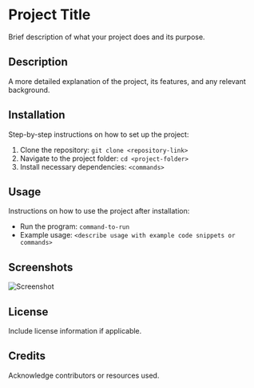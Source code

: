 # Project Title
Brief description of what your project does and its purpose.

## Description
A more detailed explanation of the project, its features, and any relevant background.

## Installation
Step-by-step instructions on how to set up the project:
1. Clone the repository: `git clone <repository-link>`
2. Navigate to the project folder: `cd <project-folder>`
3. Install necessary dependencies: `<commands>`

## Usage
Instructions on how to use the project after installation:
- Run the program: `command-to-run`
- Example usage: `<describe usage with example code snippets or commands>`

## Screenshots
![Screenshot](url-to-screenshot-image)

## License
Include license information if applicable.

## Credits
Acknowledge contributors or resources used.

